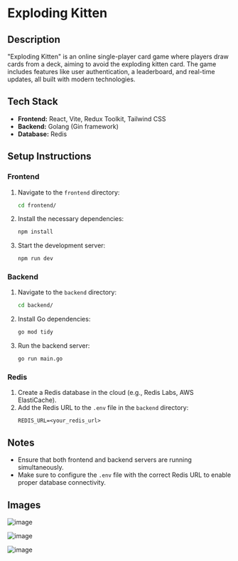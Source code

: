 # Exploding Kitten

## Description

"Exploding Kitten" is an online single-player card game where players draw cards from a deck, aiming to avoid the exploding kitten card. The game includes features like user authentication, a leaderboard, and real-time updates, all built with modern technologies.

## Tech Stack

- **Frontend:** React, Vite, Redux Toolkit, Tailwind CSS
- **Backend:** Golang (Gin framework)
- **Database:** Redis

## Setup Instructions

### Frontend

1. Navigate to the `frontend` directory:
   ```bash
   cd frontend/
   ```
2. Install the necessary dependencies:
   ```bash
   npm install
   ```
3. Start the development server:
   ```bash
   npm run dev
   ```

### Backend

1. Navigate to the `backend` directory:
   ```bash
   cd backend/
   ```
2. Install Go dependencies:
   ```bash
   go mod tidy
   ```
3. Run the backend server:
   ```bash
   go run main.go
   ```

### Redis

1. Create a Redis database in the cloud (e.g., Redis Labs, AWS ElastiCache).
2. Add the Redis URL to the `.env` file in the `backend` directory:
   ```
   REDIS_URL=<your_redis_url>
   ```

## Notes

- Ensure that both frontend and backend servers are running simultaneously.
- Make sure to configure the `.env` file with the correct Redis URL to enable proper database connectivity.

## Images

![image](https://github.com/user-attachments/assets/b72c806c-5b16-4612-bdba-a833030242bf)

![image](https://github.com/user-attachments/assets/afc01af7-4574-4030-aea5-6b3826b343bd)

![image](https://github.com/user-attachments/assets/9b6fb2bb-b6f3-4a11-a3f7-eb2e776d2022)


